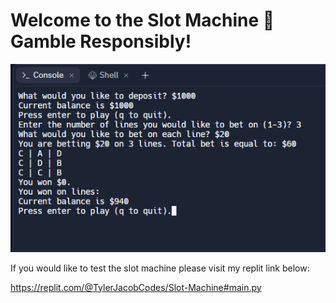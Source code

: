 # Welcome to the Slot Machine 💸 Gamble Responsibly! 

<img src="slotmachine.PNG" alt="Alt text">



If you would like to test the slot machine please visit my replit link below:

https://replit.com/@TylerJacobCodes/Slot-Machine#main.py
